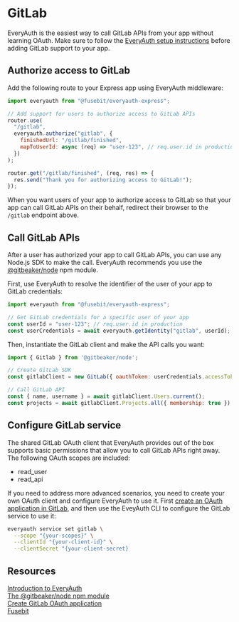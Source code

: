 # GitLab

EveryAuth is the easiest way to call GitLab APIs from your app without learning OAuth. Make sure to follow the [EveryAuth setup instructions](../README.md) before adding GitLab support to your app.

## Authorize access to GitLab

Add the following route to your Express app using EveryAuth middleware:

```javascript
import everyauth from "@fusebit/everyauth-express";

// Add support for users to authorize access to GitLab APIs
router.use(
  "/gitlab",
  everyauth.authorize("gitlab", {
    finishedUrl: "/gitlab/finished",
    mapToUserId: async (req) => "user-123", // req.user.id in production
  })
);

router.get("/gitlab/finished", (req, res) => {
  res.send("Thank you for authorizing access to GitLab!");
});
```

When you want users of your app to authorize access to GitLab so that your app can call GitLab APIs on their behalf, redirect their browser to the `/gitlab` endpoint above.

## Call GitLab APIs

After a user has authorized your app to call GitLab APIs, you can use any Node.js SDK to make the call. EveryAuth recommends you use the [@gitbeaker/node](https://www.npmjs.com/package/@gitbeaker/node) npm module.

First, use EveryAuth to resolve the identifier of the user of your app to GitLab credentials:

```javascript
import everyauth from "@fusebit/everyauth-express";

// Get GitLab credentials for a specific user of your app
const userId = "user-123"; // req.user.id in production
const userCredentials = await everyauth.getIdentity("gitlab", userId);
```

Then, instantiate the GitLab client and make the API calls you want:

```javascript
import { Gitlab } from '@gitbeaker/node';

// Create GitLab SDK
const gitlabClient = new GitLab({ oauthToken: userCredentials.accessToken });

// Call GitLab API
const { name, username } = await gitlabClient.Users.current();
const projects = await gitlabClient.Projects.all({ membership: true });
```

## Configure GitLab service

The shared GitLab OAuth client that EveryAuth provides out of the box supports basic permissions that allow you to call GitLab APIs right away. The following OAuth scopes are included:
* read_user
* read_api

If you need to address more advanced scenarios, you need to create your own OAuth client and configure EveryAuth to use it. First [create an OAuth application in GitLab](https://docs.gitlab.com/ee/integration/oauth_provider.html), and then use the EveyAuth CLI to configure the GitLab service to use it:

```bash
everyauth service set gitlab \
  --scope "{your-scopes}" \
  --clientId "{your-client-id}" \
  --clientSecret "{your-client-secret}
```

## Resources

[Introduction to EveryAuth](../README.md)  
[The @gitbeaker/node npm module](https://www.npmjs.com/package/@gitbeaker/node)  
[Create GitLab OAuth application](https://docs.gitlab.com/ee/integration/oauth_provider.html)  
[Fusebit](https://fusebit.io)
